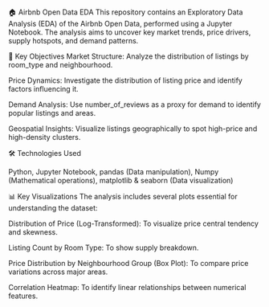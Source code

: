 🏠 Airbnb Open Data EDA
This repository contains an Exploratory Data Analysis (EDA) of the Airbnb Open Data, performed using a Jupyter Notebook. The analysis aims to uncover key market trends, price drivers, supply hotspots, and demand patterns.

🎯 Key Objectives
Market Structure: Analyze the distribution of listings by room_type and neighbourhood.

Price Dynamics: Investigate the distribution of listing price and identify factors influencing it.

Demand Analysis: Use number_of_reviews as a proxy for demand to identify popular listings and areas.

Geospatial Insights: Visualize listings geographically to spot high-price and high-density clusters.

🛠️ Technologies Used

Python, Jupyter Notebook, pandas (Data manipulation), Numpy (Mathematical operations), matplotlib & seaborn (Data visualization)

📊 Key Visualizations
The analysis includes several plots essential for understanding the dataset:

Distribution of Price (Log-Transformed): To visualize price central tendency and skewness.

Listing Count by Room Type: To show supply breakdown.

Price Distribution by Neighbourhood Group (Box Plot): To compare price variations across major areas.

Correlation Heatmap: To identify linear relationships between numerical features.
